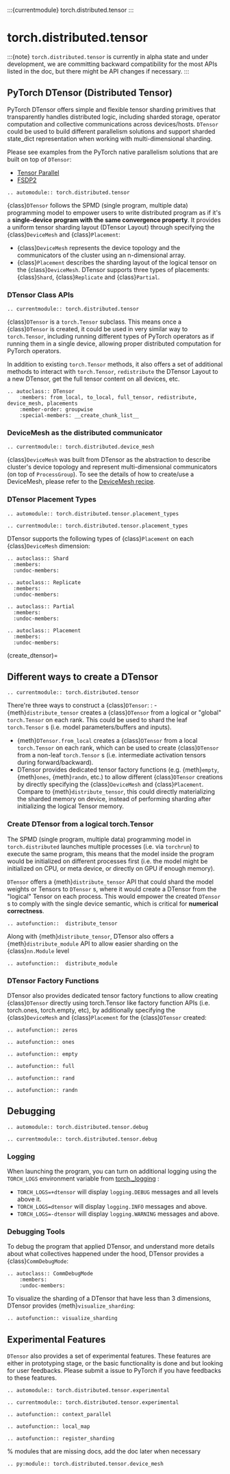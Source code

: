 
:::{currentmodule} torch.distributed.tensor
:::


# torch.distributed.tensor

:::{note}
`torch.distributed.tensor` is currently in alpha state and under
development, we are committing backward compatibility for the most APIs listed
in the doc, but there might be API changes if necessary.
:::

## PyTorch DTensor (Distributed Tensor)

PyTorch DTensor offers simple and flexible tensor sharding primitives that transparently handles distributed
logic, including sharded storage, operator computation and collective communications across devices/hosts.
`DTensor` could be used to build different parallelism solutions and support sharded state_dict representation
when working with multi-dimensional sharding.

Please see examples from the PyTorch native parallelism solutions that are built on top of `DTensor`:

- [Tensor Parallel](https://pytorch.org/docs/main/distributed.tensor.parallel.html)
- [FSDP2](https://github.com/pytorch/torchtitan/blob/main/docs/fsdp.md)

```{eval-rst}
.. automodule:: torch.distributed.tensor
```

{class}`DTensor` follows the SPMD (single program, multiple data) programming model to empower users to
write distributed program as if it's a **single-device program with the same convergence property**. It
provides a uniform tensor sharding layout (DTensor Layout) through specifying the {class}`DeviceMesh`
and {class}`Placement`:

- {class}`DeviceMesh` represents the device topology and the communicators of the cluster using
  an n-dimensional array.
- {class}`Placement` describes the sharding layout of the logical tensor on the {class}`DeviceMesh`.
  DTensor supports three types of placements: {class}`Shard`, {class}`Replicate` and {class}`Partial`.

### DTensor Class APIs

```{eval-rst}
.. currentmodule:: torch.distributed.tensor
```

{class}`DTensor` is a `torch.Tensor` subclass. This means once a {class}`DTensor` is created, it could be
used in very similar way to `torch.Tensor`, including running different types of PyTorch operators as if
running them in a single device, allowing proper distributed computation for PyTorch operators.

In addition to existing `torch.Tensor` methods, it also offers a set of additional methods to interact with
`torch.Tensor`, `redistribute` the DTensor Layout to a new DTensor, get the full tensor content
on all devices, etc.

```{eval-rst}
.. autoclass:: DTensor
    :members: from_local, to_local, full_tensor, redistribute, device_mesh, placements
    :member-order: groupwise
    :special-members: __create_chunk_list__

```

### DeviceMesh as the distributed communicator

```{eval-rst}
.. currentmodule:: torch.distributed.device_mesh
```

{class}`DeviceMesh` was built from DTensor as the abstraction to describe cluster's device topology and represent
multi-dimensional communicators (on top of `ProcessGroup`). To see the details of how to create/use a DeviceMesh,
please refer to the [DeviceMesh recipe](https://pytorch.org/tutorials/recipes/distributed_device_mesh.html).

### DTensor Placement Types

```{eval-rst}
.. automodule:: torch.distributed.tensor.placement_types
```

```{eval-rst}
.. currentmodule:: torch.distributed.tensor.placement_types
```

DTensor supports the following types of {class}`Placement` on each {class}`DeviceMesh` dimension:

```{eval-rst}
.. autoclass:: Shard
  :members:
  :undoc-members:
```

```{eval-rst}
.. autoclass:: Replicate
  :members:
  :undoc-members:
```

```{eval-rst}
.. autoclass:: Partial
  :members:
  :undoc-members:
```

```{eval-rst}
.. autoclass:: Placement
  :members:
  :undoc-members:
```

(create_dtensor)=

## Different ways to create a DTensor

```{eval-rst}
.. currentmodule:: torch.distributed.tensor
```

There're three ways to construct a {class}`DTensor`:
: - {meth}`distribute_tensor` creates a {class}`DTensor` from a logical or "global" `torch.Tensor` on
    each rank. This could be used to shard the leaf `torch.Tensor` s (i.e. model parameters/buffers
    and inputs).
  - {meth}`DTensor.from_local` creates a {class}`DTensor` from a local `torch.Tensor` on each rank, which can
    be used to create {class}`DTensor` from a non-leaf `torch.Tensor` s (i.e. intermediate activation
    tensors during forward/backward).
  - DTensor provides dedicated tensor factory functions (e.g. {meth}`empty`, {meth}`ones`, {meth}`randn`, etc.)
    to allow different {class}`DTensor` creations by directly specifying the {class}`DeviceMesh` and
    {class}`Placement`. Compare to {meth}`distribute_tensor`, this could directly materializing the sharded memory
    on device, instead of performing sharding after initializing the logical Tensor memory.

### Create DTensor from a logical torch.Tensor

The SPMD (single program, multiple data) programming model in `torch.distributed` launches multiple processes
(i.e. via `torchrun`) to execute the same program, this means that the model inside the program would be
initialized on different processes first (i.e. the model might be initialized on CPU, or meta device, or directly
on GPU if enough memory).

`DTensor` offers a {meth}`distribute_tensor` API that could shard the model weights or Tensors to `DTensor` s,
where it would create a DTensor from the "logical" Tensor on each process. This would empower the created
`DTensor` s to comply with the single device semantic, which is critical for **numerical correctness**.

```{eval-rst}
.. autofunction::  distribute_tensor
```

Along with {meth}`distribute_tensor`, DTensor also offers a {meth}`distribute_module` API to allow easier
sharding on the {class}`nn.Module` level

```{eval-rst}
.. autofunction::  distribute_module

```

### DTensor Factory Functions

DTensor also provides dedicated tensor factory functions to allow creating {class}`DTensor` directly
using torch.Tensor like factory function APIs (i.e. torch.ones, torch.empty, etc), by additionally
specifying the {class}`DeviceMesh` and {class}`Placement` for the {class}`DTensor` created:

```{eval-rst}
.. autofunction:: zeros
```

```{eval-rst}
.. autofunction:: ones
```

```{eval-rst}
.. autofunction:: empty
```

```{eval-rst}
.. autofunction:: full
```

```{eval-rst}
.. autofunction:: rand
```

```{eval-rst}
.. autofunction:: randn

```

## Debugging

```{eval-rst}
.. automodule:: torch.distributed.tensor.debug
```

```{eval-rst}
.. currentmodule:: torch.distributed.tensor.debug
```

### Logging

When launching the program, you can turn on additional logging using the `TORCH_LOGS` environment variable from
[torch._logging](https://pytorch.org/docs/main/logging.html#module-torch._logging) :

- `TORCH_LOGS=+dtensor` will display `logging.DEBUG` messages and all levels above it.
- `TORCH_LOGS=dtensor` will display `logging.INFO` messages and above.
- `TORCH_LOGS=-dtensor` will display `logging.WARNING` messages and above.

### Debugging Tools

To debug the program that applied DTensor, and understand more details about what collectives happened under the
hood, DTensor provides a {class}`CommDebugMode`:

```{eval-rst}
.. autoclass:: CommDebugMode
    :members:
    :undoc-members:
```

To visualize the sharding of a DTensor that have less than 3 dimensions, DTensor provides {meth}`visualize_sharding`:

```{eval-rst}
.. autofunction:: visualize_sharding

```

## Experimental Features

`DTensor` also provides a set of experimental features. These features are either in prototyping stage, or the basic
functionality is done and but looking for user feedbacks. Please submit a issue to PyTorch if you have feedbacks to
these features.

```{eval-rst}
.. automodule:: torch.distributed.tensor.experimental
```

```{eval-rst}
.. currentmodule:: torch.distributed.tensor.experimental
```

```{eval-rst}
.. autofunction:: context_parallel
```

```{eval-rst}
.. autofunction:: local_map
```

```{eval-rst}
.. autofunction:: register_sharding

```

% modules that are missing docs, add the doc later when necessary

```{eval-rst}
.. py:module:: torch.distributed.tensor.device_mesh
```
